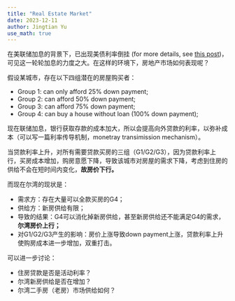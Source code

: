 ```yaml
---
title: "Real Estate Market"
date: 2023-12-11
author: Jingtian Yu
use_math: true
---
```


在美联储加息的背景下，已出现美债利率倒挂 (for more details, see [this post](https://yu-jingtian.github.io/yield-curve/))，可见这一轮轮加息的力度之大。在这样的环境下，房地产市场如何表现呢？

假设某城市，存在以下四组潜在的房屋购买者：
- Group 1: can only afford 25% down payment;
- Group 2: can afford 50% down payment;
- Group 3: can afford 75% down payment;
- Group 4: can buy a house without loan (100% down payment);

现在联储加息，银行获取存款的成本加大，所以会提高向外贷款的利率，以弥补成本（可以写一篇利率传导机制，monetray transimission mechanism）。

当贷款利率上升，对所有需要贷款买房的三组（G1/G2/G3），因为贷款利率上行，买房成本增加，购房意愿下降，导致该城市对房屋的需求下降，考虑到住房的供给不会在短时间内变化，**故房价下行。**

而现在尔湾的现状是：
- 需求方：存在大量可以全款买房的G4；
- 供给方：新房供给有限；
- 导致的结果：G4可以消化掉新房供给，甚至新房供给还不能满足G4的需求，**尔湾房价上行；**
- 对G1/G2/G3产生的影响：房价上涨导致down payment上涨，贷款利率上升使购房成本进一步增加，双重打击。

可以进一步讨论：
- 住房贷款是否是活动利率？
- 尔湾新房供给是否在增加？
- 尔湾二手房（老房）市场供给如何？



